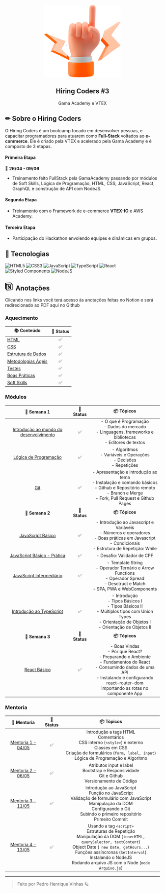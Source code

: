 <p align="center" id='top'>
    <img src="./.github/HC-hands-up.png">
    <h2 align="center"> Hiring Coders #3 </h2>
</p>

<p align="center">
    Gama Academy e VTEX
</p>

## ✏ Sobre o Hiring Coders

O Hiring Coders é um bootcamp focado em desenvolver pessoas, e capacitar programadores para atuarem como **Full-Stack** voltados ao **e-commerce**. Ele é criado pela VTEX e acelerado pela Gama Academy e é composto de 3 etapas.

#### **Primeira Etapa**
📅 **26/04 - 09/06**
- Treinamento feito FullStack pela GamaAcademy passando por módulos de Soft Skills, Lógica de Programação, HTML, CSS, JavaScript, React, GraphQL e construção de API com NodeJS.

#### **Segunda Etapa**

- Treinamento com o Framework de e-commerce **VTEX-IO** e AWS Academy.

#### **Terceira Etapa**

- Participação do Hackathon envolendo equipes e dinâmicas em grupos.

## 🧪 Tecnologias

![HTML5](https://img.shields.io/badge/-HTML5-05122A?style=for-the-badge&logo=html5&color=ff7f00&logoColor=white)
![CSS3](https://img.shields.io/badge/-css3-05122A?style=for-the-badge&logo=css3&color=2C9BD2&logoColor=white)
![JavaScript](https://img.shields.io/badge/-JavaScript-05122A?style=for-the-badge&logo=javascript&color=EAD41C&logoColor=black)
![TypeScript](https://img.shields.io/badge/-typescript-05122A?style=for-the-badge&logo=typescript&color=007acc&logoColor=white)
![React](https://img.shields.io/badge/-react-05122A?style=for-the-badge&logo=react&color=1C1C1C)
![Styled Components](https://img.shields.io/badge/-Styled%20components-05122A?style=for-the-badge&logo=styled-components&color=1f1f1f)
![NodeJS](https://img.shields.io/badge/-Node.js-05122A?style=for-the-badge&logo=node.js&color=97CA00&logoColor=white)


<h2> <img width="24px" src="./.github/notion.svg"> &nbspAnotações  </h2>

<p> Clicando nos links você terá acesso às anotações feitas no Notion e será redirecionado ao PDF aqui no Github </p>

### **Aquecimento**

| 📚 Conteúdo      |  🤔 Status |
| ---------- | :-----: |
| [HTML](./materiais-em-pdf/1-HTML5.pdf) |  ✅   |
| [CSS](./) |  ✅   |
| [Estrutura de Dados](./materiais-em-pdf/3-Estrutura-de-dados.pdf) |  ✅   |
| [Metodologias Ágeis](./materiais-em-pdf/4-Metodologias-Ageis.pdf) |  ✅   |
| [Testes](./) |  ✅   |
| [Boas Práticas](./materiais-em-pdf/5-Boas-praticas.pdf) |  ✅   |
| [Soft Skills](./materiais-em-pdf/6-Soft-Skills.pdf) |  ✅   |

### **Módulos**

| 📅 Semana 1      | 🤔 Status | 📦 Tópicos |
| :----------: | :-----: | :------: |
| [Introdução ao mundo do desenvolvimento](./materiais-em-pdf/Semana-1-Introducao-ao-mundo-do-desenvolvimento.pdf) |  ✅   | - O que é Programação <br> - Dados do mercado <br> - Linguagens, frameworks e bibliotecas <br> - Editores de textos |
| [Lógica de Programação](./materiais-em-pdf/Semana-1-Logica-de-Programacao.pdf) |  ✅   | - Algoritmos <br> - Variáveis e Operações <br> - Decisões <br> - Repetições
| [Git](./materiais-em-pdf/Semana-1-Git.pdf) |  ✅   | - Apresentação e introdução ao tema <br> - Instalação e comando básicos <br> - Github e Repositório remoto <br> - Branch e Merge <br> - Fork, Pull Request e Github Pages|
| **📅 Semana 2** |  **🤔 Status**   |  **📦 Tópicos** |
| [JavaScript Básico](./materiais-em-pdf/Semana-2-JavaScript-Basico.pdf) |   ✅ | - Introdução ao Javascript e Variáveis <br> - Números e operadores <br> - Boas práticas em Javascript <br> - Condicionais <br> - Estrutura de Repetição: While |
| [JavaScript Básico - Prática](./materiais-em-pdf/Semana-2-JavaScript-Basico-Pratica.pdf) |  ✅   | - Desafio: Validador de CPF |
| [JavaScript Intermediário ](./materiais-em-pdf/Semana-2-JavaScript-Intermedirio.pdf) |  ✅   | - Template String <br> - Operador Ternário e Arrow Functions <br> - Operador Spread <br> - Desctruct e Match <br> - SPA, PWA e WebComponents |
| [Introdução ao TypeScript ](./materiais-em-pdf/Semana-2-Introducao-ao-TypeScript.pdf) |  ✅ | - Introdução <br> - Tipos Básicos I <br> - Tipos Básicos II <br> - Múltiplos tipos com Union Types <br> - Orientação de Objetos I <br> - Orientação de Objetos II |
| **📅 Semana 3** |  **🤔 Status**   |  **📦 Tópicos** |
| [React Básico](./materiais-em-pdf/Semana-3-React-Basico.pdf) |  ✅ | - Boas Vindas <br> - Por que React? <br> - Preparando o Ambiente <br> - Fundamentos do React <br> - Consumindo dados de uma API <br> - Instalando e configurando react-router-dom <br> Importando as rotas no componente App |
### **Mentoria**

| 🎯 Mentoria      | 🤔 Status | 📦 Tópicos |
| :----------: | :-----: | :------: |
| [Mentoria 1 - 04/05](https://www.youtube.com/watch?v=_e0ED3IsAe0&ab_channel=HiringCoders) |  ✅   |  Introdução a tags HTML <br> Comentários <br>   CSS interno (`<style>`) e  externo <br> Classes em CSS <br> Criação de formulários (`form, label, input`) <br> Lógica de Programação e Algoritmo| 
| [Mentoria 2 - 06/05](https://www.youtube.com/watch?v=HejxKobIhSg&ab_channel=HiringCoders) |  ✅   |  Atributos input e label <br> Bootstrap e Responsividade <br> Git e Github <br> Versionamento de Código| 
| [Mentoria 3 - 11/05](https://www.youtube.com/watch?v=R-dq9QHu91A&ab_channel=HiringCoders) |  ✅   | Introdução ao JavaScript <br> Função no JavaScript <br> Validação de formulário com JavaScript <br> Manipulação da DOM <br> Configurando o Git <br> Subindo o primeiro repositório <br> Primeiro Commit | 
| [Mentoria 4 - 13/05](https://www.youtube.com/watch?v=S13f3RJIGkc&ab_channel=HiringCoders) |  ✅   | Usando a tag `<script>` <br> Estruturas de Repetição <br> Manipulação da DOM (`innerHTML, querySelector, textContent`)  <br> Object Date (` new Date, getHours...`) <br> Funções assíncronas (`SetInterval`) <br> Instalando o NodeJS <br> Rodando arquivo JS com o Node (`node Arquivo.js`)| 


--- 

<blockquote> Feito por Pedro Henrique Vinhas 🪐 </blockquote>
